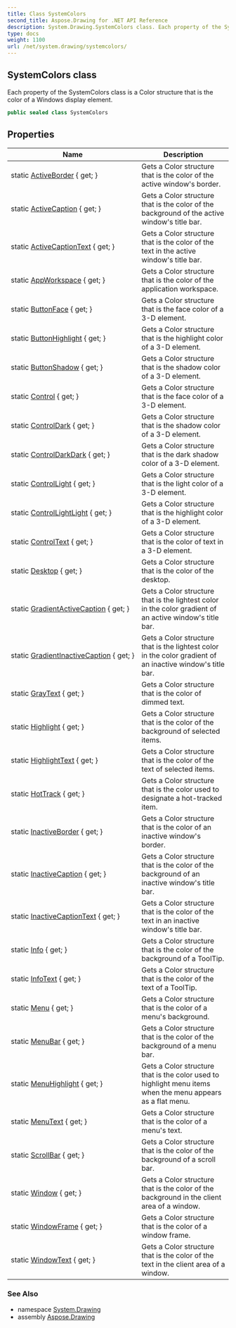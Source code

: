 ```yaml
---
title: Class SystemColors
second_title: Aspose.Drawing for .NET API Reference
description: System.Drawing.SystemColors class. Each property of the SystemColors class is a Color structure that is the color of a Windows display element
type: docs
weight: 1100
url: /net/system.drawing/systemcolors/
---
```

## SystemColors class

Each property of the SystemColors class is a Color structure that is the color of a Windows display element.

```csharp
public sealed class SystemColors
```

## Properties

| Name | Description |
| --- | --- |
| static [ActiveBorder](../../system.drawing/systemcolors/activeborder/) { get; } | Gets a Color structure that is the color of the active window's border. |
| static [ActiveCaption](../../system.drawing/systemcolors/activecaption/) { get; } | Gets a Color structure that is the color of the background of the active window's title bar. |
| static [ActiveCaptionText](../../system.drawing/systemcolors/activecaptiontext/) { get; } | Gets a Color structure that is the color of the text in the active window's title bar. |
| static [AppWorkspace](../../system.drawing/systemcolors/appworkspace/) { get; } | Gets a Color structure that is the color of the application workspace. |
| static [ButtonFace](../../system.drawing/systemcolors/buttonface/) { get; } | Gets a Color structure that is the face color of a 3-D element. |
| static [ButtonHighlight](../../system.drawing/systemcolors/buttonhighlight/) { get; } | Gets a Color structure that is the highlight color of a 3-D element. |
| static [ButtonShadow](../../system.drawing/systemcolors/buttonshadow/) { get; } | Gets a Color structure that is the shadow color of a 3-D element. |
| static [Control](../../system.drawing/systemcolors/control/) { get; } | Gets a Color structure that is the face color of a 3-D element. |
| static [ControlDark](../../system.drawing/systemcolors/controldark/) { get; } | Gets a Color structure that is the shadow color of a 3-D element. |
| static [ControlDarkDark](../../system.drawing/systemcolors/controldarkdark/) { get; } | Gets a Color structure that is the dark shadow color of a 3-D element. |
| static [ControlLight](../../system.drawing/systemcolors/controllight/) { get; } | Gets a Color structure that is the light color of a 3-D element. |
| static [ControlLightLight](../../system.drawing/systemcolors/controllightlight/) { get; } | Gets a Color structure that is the highlight color of a 3-D element. |
| static [ControlText](../../system.drawing/systemcolors/controltext/) { get; } | Gets a Color structure that is the color of text in a 3-D element. |
| static [Desktop](../../system.drawing/systemcolors/desktop/) { get; } | Gets a Color structure that is the color of the desktop. |
| static [GradientActiveCaption](../../system.drawing/systemcolors/gradientactivecaption/) { get; } | Gets a Color structure that is the lightest color in the color gradient of an active window's title bar. |
| static [GradientInactiveCaption](../../system.drawing/systemcolors/gradientinactivecaption/) { get; } | Gets a Color structure that is the lightest color in the color gradient of an inactive window's title bar. |
| static [GrayText](../../system.drawing/systemcolors/graytext/) { get; } | Gets a Color structure that is the color of dimmed text. |
| static [Highlight](../../system.drawing/systemcolors/highlight/) { get; } | Gets a Color structure that is the color of the background of selected items. |
| static [HighlightText](../../system.drawing/systemcolors/highlighttext/) { get; } | Gets a Color structure that is the color of the text of selected items. |
| static [HotTrack](../../system.drawing/systemcolors/hottrack/) { get; } | Gets a Color structure that is the color used to designate a hot-tracked item. |
| static [InactiveBorder](../../system.drawing/systemcolors/inactiveborder/) { get; } | Gets a Color structure that is the color of an inactive window's border. |
| static [InactiveCaption](../../system.drawing/systemcolors/inactivecaption/) { get; } | Gets a Color structure that is the color of the background of an inactive window's title bar. |
| static [InactiveCaptionText](../../system.drawing/systemcolors/inactivecaptiontext/) { get; } | Gets a Color structure that is the color of the text in an inactive window's title bar. |
| static [Info](../../system.drawing/systemcolors/info/) { get; } | Gets a Color structure that is the color of the background of a ToolTip. |
| static [InfoText](../../system.drawing/systemcolors/infotext/) { get; } | Gets a Color structure that is the color of the text of a ToolTip. |
| static [Menu](../../system.drawing/systemcolors/menu/) { get; } | Gets a Color structure that is the color of a menu's background. |
| static [MenuBar](../../system.drawing/systemcolors/menubar/) { get; } | Gets a Color structure that is the color of the background of a menu bar. |
| static [MenuHighlight](../../system.drawing/systemcolors/menuhighlight/) { get; } | Gets a Color structure that is the color used to highlight menu items when the menu appears as a flat menu. |
| static [MenuText](../../system.drawing/systemcolors/menutext/) { get; } | Gets a Color structure that is the color of a menu's text. |
| static [ScrollBar](../../system.drawing/systemcolors/scrollbar/) { get; } | Gets a Color structure that is the color of the background of a scroll bar. |
| static [Window](../../system.drawing/systemcolors/window/) { get; } | Gets a Color structure that is the color of the background in the client area of a window. |
| static [WindowFrame](../../system.drawing/systemcolors/windowframe/) { get; } | Gets a Color structure that is the color of a window frame. |
| static [WindowText](../../system.drawing/systemcolors/windowtext/) { get; } | Gets a Color structure that is the color of the text in the client area of a window. |

### See Also

* namespace [System.Drawing](../../system.drawing/)
* assembly [Aspose.Drawing](../../)


